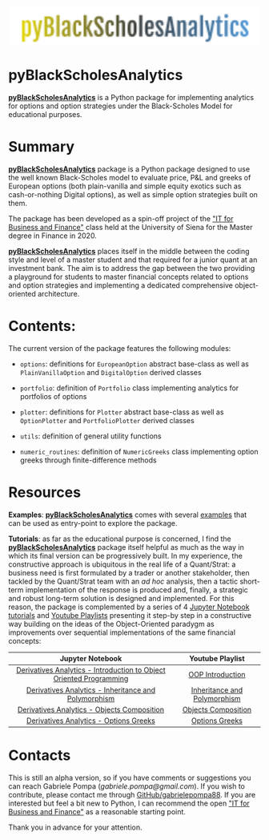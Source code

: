 <p align="center">
  <img src="images/logo_pyBlackScholesAnalytics.png" width="500" title="hover text" stlye="max-width:10%;">
</p>

# pyBlackScholesAnalytics

[**pyBlackScholesAnalytics**](https://github.com/gabrielepompa88/pyBlackScholesAnalytics) is a Python package for implementing analytics for options and option strategies under the Black-Scholes Model for educational purposes.

# Summary

[**pyBlackScholesAnalytics**](https://github.com/gabrielepompa88/pyBlackScholesAnalytics) package is a Python package designed to use the well known Black-Scholes model 
to evaluate price, P&L and greeks of European options (both plain-vanilla and simple equity exotics 
such as cash-or-nothing Digital options), as well as simple option strategies built on them.

The package has been developed as a spin-off project of the ["IT for Business and Finance"](https://github.com/gabrielepompa88/IT-For-Business-And-Finance-2019-20) class held at the University of Siena for the Master degree in Finance in 2020.

[**pyBlackScholesAnalytics**](https://github.com/gabrielepompa88/pyBlackScholesAnalytics) places itself in the middle between the coding style and level of a master student and that required for a junior quant at an investment bank. The aim is to address the gap between the two providing a playground 
for students to master financial concepts related to options and option strategies and implementing a dedicated comprehensive
object-oriented architecture.

# Contents:

The current version of the package features the following modules:

- `options`: definitions for `EuropeanOption` abstract base-class as well 
as `PlainVanillaOption` and `DigitalOption` derived classes

- `portfolio`: definition of `Portfolio` class implementing analytics for portfolios of options

- `plotter`: definitions for `Plotter` abstract base-class as well 
as `OptionPlotter` and `PortfolioPlotter` derived classes

- `utils`: definition of general utility functions

- `numeric_routines`: definition of `NumericGreeks` class implementing option greeks through finite-difference methods

# Resources 

**Examples**: [**pyBlackScholesAnalytics**](https://github.com/gabrielepompa88/pyBlackScholesAnalytics) comes with several [examples](https://github.com/gabrielepompa88/pyBlackScholesAnalytics/tree/master/examples) that can be used as entry-point to explore the package. 

**Tutorials**: as far as the educational purpose is concerned, I find the [**pyBlackScholesAnalytics**](https://github.com/gabrielepompa88/pyBlackScholesAnalytics) package itself helpful as much as the way in which its final version can be progressively built. In my experience, the constructive approach is ubiquitous in the real life of a Quant/Strat: a business need is first formulated by a trader or another stakeholder, then tackled by the Quant/Strat team with an _ad hoc_ analysis, then a tactic short-term implementation of the response is produced and, finally, a strategic and robust long-term solution is designed and implemented. For this reason, the package is complemented by a series of 4 [Jupyter Notebook tutorials](https://github.com/gabrielepompa88/pyBlackScholesAnalytics/tree/master/Notebook_Tutorials) and [Youtube Playlists](https://www.youtube.com/channel/UC77o5i2ePrXjwlQQLQeYsBw/playlists) presenting it step-by step in a constructive way building on the ideas of the Object-Oriented paradygm as improvements over sequential implementations of the same financial concepts:

|      Jupyter Notebook      |  Youtube Playlist |
|:--------------------------:|:------------------:|
| [Derivatives Analytics - Introduction to Object Oriented Programming](https://github.com/gabrielepompa88/pyBlackScholesAnalytics/blob/master/Notebook_Tutorials/Derivatives_Analytics___Introduction_to_OOP.ipynb) | [OOP Introduction]( https://www.youtube.com/playlist?list=PLRIS0g8TmV1NI7lr2I7BF9wdJ_PK9mVAz) |
| [Derivatives Analytics - Inheritance and Polymorphism](https://github.com/gabrielepompa88/pyBlackScholesAnalytics/blob/master/Notebook_Tutorials/Derivatives_Analytics___Inheritance_and_Polymorphism.ipynb) | [Inheritance and Polymorphism]() |
| [Derivatives Analytics - Objects Composition](https://github.com/gabrielepompa88/pyBlackScholesAnalytics/blob/master/Notebook_Tutorials/Derivatives_Analytics___Objects_Composition.ipynb) | [Objects Composition]() |
| [Derivatives Analytics - Options Greeks](https://github.com/gabrielepompa88/pyBlackScholesAnalytics/blob/master/Notebook_Tutorials/Derivatives_Analytics___Options_Greeks.ipynb) | [Options Greeks]() |

# Contacts

This is still an alpha version, so if you have comments or suggestions you can reach Gabriele Pompa (_gabriele.pompa@gmail.com_). If you wish to contribute, please contact me through [GitHub/gabrielepompa88](https://github.com/gabrielepompa88). If you are interested but feel a bit new to Python, I can recommend the open ["IT for Business and Finance"](https://github.com/gabrielepompa88/IT-For-Business-And-Finance-2019-20) as a reasonable starting point. 

Thank you in advance for your attention.
